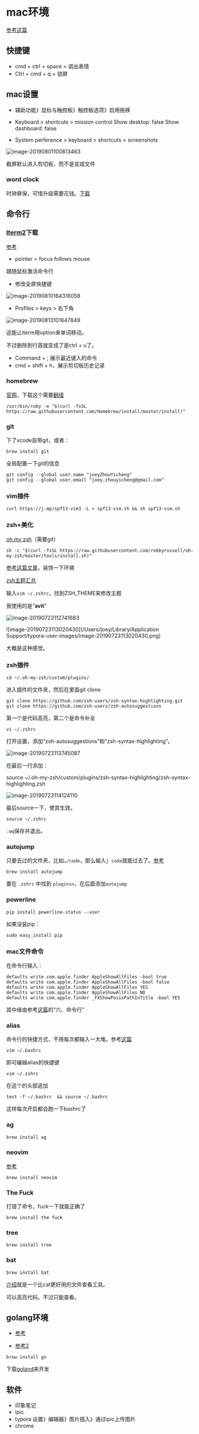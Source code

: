 # mac环境

[参考这篇](https://sourabhbajaj.com/mac-setup/)

## 快捷键

- cmd + ctrl + space = 调出表情
- Ctrl + cmd + q = 锁屏

## mac设置

- 辅助功能》鼠标与触控板》触控板选项》启用拖移
- Keyboard > shortcuts > mission control
  Show desktop: false
  Show dashboard: false

- System perference > keyboard > shortcuts > screenshots

![image-20190801100813463](http://ww1.sinaimg.cn/large/006tNc79gy1g5jycdq20nj30no03cq3x.jpg)

截屏默认进入剪切板，而不是变成文件

### word clock

时钟屏保，可惜升级需要花钱。[下载](https://www.simonheys.com/wordclock/)

## 命令行

### [Iterm2](https://www.iterm2.com)下载

[参考](https://www.yuque.com/codingfanlt/note/iterm2)

- pointer > focus follows mouse

跟随鼠标激活命令行

- 修改全屏快捷键

![image-20190810164316058](http://ww3.sinaimg.cn/large/006tNc79gy1g5uoc5qwjpj30di01e0su.jpg)

- Profiles > keys > 右下角

![image-20190813101647849](http://ww3.sinaimg.cn/large/006tNc79gy1g5xu105krxj30g407yjvn.jpg)

这能让iterm用option来单词移动。

不过删除到行首就变成了是ctrl + u了。

- Command + ;  展示最近键入的命令
- cmd + shift + h，展示剪切板历史记录

### homebrew

[官网](https://brew.sh)，下载这个需要[翻墙](https://github.com/getlantern/download)

```shell
/usr/bin/ruby -e "$(curl -fsSL https://raw.githubusercontent.com/Homebrew/install/master/install)"
```

### git

下了xcode自带git，或者：

```shell
brew install git
```

全局配置一下git的信息

```shell
git config --global user.name "joeyZhouYicheng"
git config --global user.email "joey.zhouyicheng@gmail.com"
```

### vim插件

```shell
curl https://j.mp/spf13-vim3 -L > spf13-vim.sh && sh spf13-vim.sh
```

### zsh+美化

[oh my zsh](https://ohmyz.sh)（需要git）

```shell
sh -c "$(curl -fsSL https://raw.githubusercontent.com/robbyrussell/oh-my-zsh/master/tools/install.sh)"
```

[参考这篇文章](https://www.jianshu.com/p/9c3439cc3bdb)，装饰一下环境

[zsh主题汇总](https://birdteam.net/131798)

输入`vim ~/.zshrc`，找到ZSH_THEME来修改主题

我使用的是”**avit**“

![image-20190723112741683](http://ww2.sinaimg.cn/large/006tNc79gy1g59m2z2tncj30as0583yu.jpg)

![image-20190723113020430](/Users/joey/Library/Application Support/typora-user-images/image-20190723113020430.png)

大概是这种感觉。

### zsh插件

```shell
cd ~/.oh-my-zsh/custom/plugins/
```

进入插件的文件夹，然后在里面git clone

```shell
git clone https://github.com/zsh-users/zsh-syntax-highlighting.git
git clone https://github.com/zsh-users/zsh-autosuggestions
```

第一个是代码高亮，第二个是命令补全

```shell
vi ~/.zshrc
```

打开设置，添加“zsh-autosuggestions”和“zsh-syntax-highlighting”。

![image-20190723113745087](http://ww2.sinaimg.cn/large/006tNc79gy1g59mcpwywwj30bo06ggly.jpg)

在最后一行添加：

source ~/.oh-my-zsh/custom/plugins/zsh-syntax-highlighting/zsh-syntax-highlighting.zsh

![image-20190723114124110](http://ww1.sinaimg.cn/large/006tNc79gy1g59mgj2c0cj30zu036mxh.jpg)



最后source一下，使其生效。

```shell
source ~/.zshrc
```

`:wq`保存并退出。

### autojump

只要去过的文件夹，比如`…/code`，那么输入`j code`就能过去了。[参考](https://www.cnblogs.com/LeeScofiled/p/7860144.html)

```shell
brew install autojump
```

要在 `.zshrc` 中找到 `plugins=`，在后面添加`autojump`

### powerline

```shell
pip install powerline-status --user
```

如果没装pip：

```shell
sudo easy_install pip
```

### mac文件命令

在命令行输入：

```shell
defaults write com.apple.finder AppleShowAllFiles -bool true
defaults write com.apple.finder AppleShowAllFiles -bool false
defaults write com.apple.finder AppleShowAllFiles YES
defaults write com.apple.finder AppleShowAllFiles NO
defaults write com.apple.finder _FXShowPosixPathInTitle -bool YES
```

其中缘由参考[这篇](https://note.youdao.com/ynoteshare1/index.html?id=e71d38e461e467ab916906d3ce75d5a2&type=note)的“六、命令行”

### alias

命令行的快捷方式，不用每次都输入一大堆。参考[这篇](https://note.youdao.com/ynoteshare1/index.html?id=8b2079aaf67494ac1bc15f61261ae813&type=note)

```shell
vim ~/.bashrc
```

即可编辑alias的快捷键

```shell
vim ~/.zshrc
```

在这个的头部追加

```shell
test -f ~/.bashrc  && source ~/.bashrc
```

这样每次开启都会跑一下bashrc了

### ag

```go
brew install ag
```

### neovim

[参考](https://www.jianshu.com/p/2f0ae9111fec)

```shell
brew install neovim
```

### The Fuck

打错了命令，fuck一下就能正确了

```shell
brew install the fuck
```

### tree

```shell
brew install tree
```

### bat

```shell
brew install bat
```

[介绍](https://juejin.im/post/5b042c31f265da0b80711510)就是一个比cat更好用的文件查看工具。

可以高亮代码。不过只能查看。

## golang环境

- [参考](https://blog.csdn.net/zxy_666/article/details/80182688)

- [参考2](https://www.jianshu.com/p/331692b0c83f)

```shell
brew install go
```

下载[goland](https://www.jetbrains.com/go/)来开发

## 软件

- 印象笔记
- ipic
- typora
  设置》编辑器》图片插入》通过ipic上传图片
- chrome

